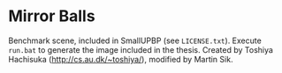 # Mirror Balls

Benchmark scene, included in SmallUPBP (see `LICENSE.txt`). Execute `run.bat` to
generate the image included in the thesis. Created by Toshiya
Hachisuka (http://cs.au.dk/~toshiya/), modified by Martin Sik.


